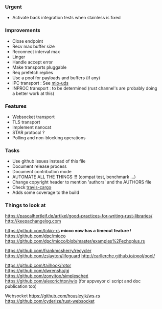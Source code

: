 ### Urgent
- Activate back integration tests when stainless is fixed

### Improvements
- Close endpoint
- Recv max buffer size
- Reconnect interval max 
- Linger
- Handle accept error
- Make transports pluggable 
- Req prefetch replies
- Use a pool for payloads and buffers (if any)
- IPC transport : See [mio-uds](https://github.com/alexcrichton/mio-uds)
- INPROC transport : to be determined (rust channel's are probably doing a better work at this)

### Features
- Websocket transport
- TLS transport
- Implement nanocat
- STAR protocol ?
- Polling and non-blocking operations

### Tasks
- Use github issues instead of this file
- Document release process
- Document contribution mode
- AUTOMATE ALL THE THINGS !!! (compat test, benchmark ...)
- Change copyright header to mention 'authors' and the AUTHORS file
- Check [travis-cargo](https://github.com/huonw/travis-cargo)
- Adds some coverage to the build


### Things to look at

https://pascalhertleif.de/artikel/good-practices-for-writing-rust-libraries/
http://keepachangelog.com

https://github.com/tokio-rs
**mioco now has a timeout feature !**  
https://github.com/dpc/mioco  
https://github.com/dpc/mioco/blob/master/examples%2Fechoplus.rs  


https://github.com/frankmcsherry/recycler
https://github.com/zslayton/lifeguard
http://carllerche.github.io/pool/pool/


https://github.com/tailhook/rotor  
https://github.com/dwrensha/gj  
https://github.com/zonyitoo/simplesched  
https://github.com/alexcrichton/wio (for appveyor ci script and doc publication too)  


Websocket
https://github.com/housleyjk/ws-rs  
https://github.com/cyderize/rust-websocket  
